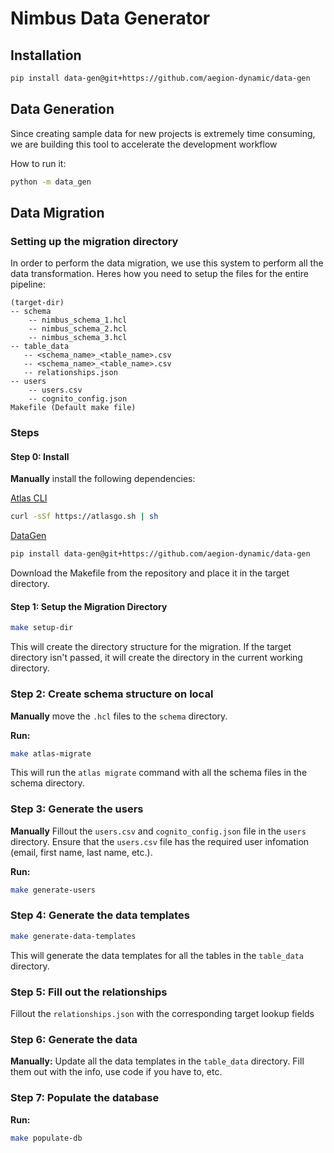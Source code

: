 # Nimbus Data Generator

## Installation

```sh
pip install data-gen@git+https://github.com/aegion-dynamic/data-gen
```

## Data Generation

Since creating sample data for new projects is extremely time consuming, we are building this tool to accelerate the development workflow

How to run it:

```sh
python -m data_gen
```


## Data Migration

### Setting up the migration directory

In order to perform the data migration, we use this system to perform all the data transformation. Heres how you need to setup the files for the entire pipeline:

```
(target-dir)
-- schema
    -- nimbus_schema_1.hcl
    -- nimbus_schema_2.hcl
    -- nimbus_schema_3.hcl
-- table_data
   -- <schema_name>_<table_name>.csv
   -- <schema_name>_<table_name>.csv
   -- relationships.json
-- users
    -- users.csv
    -- cognito_config.json
Makefile (Default make file)
```

### Steps

#### Step 0: Install

**Manually** install the following dependencies:

[Atlas CLI](https://atlasgo.github.io/cli/)

```sh
curl -sSf https://atlasgo.sh | sh
```


[DataGen](https://github.com/aegion-dynamic/data-gen)

```sh
pip install data-gen@git+https://github.com/aegion-dynamic/data-gen
```

Download the Makefile from the repository and place it in the target directory.

#### Step 1: Setup the Migration Directory

```sh
make setup-dir
```

This will create the directory structure for the migration. If the target directory isn't passed, it will create the directory in the current working directory.

### Step 2: Create schema structure on local

**Manually** move the `.hcl` files to the `schema` directory.

**Run:**

```sh
make atlas-migrate
```

This will run the `atlas migrate` command with all the schema files in the schema directory.


### Step 3: Generate the users

**Manually** Fillout the `users.csv` and `cognito_config.json` file in the `users` directory. Ensure that the `users.csv` file has the required user infomation (email, first name, last name, etc.).

**Run:**

```sh
make generate-users
```

### Step 4: Generate the data templates

```sh
make generate-data-templates
```

This will generate the data templates for all the tables in the `table_data` directory.

### Step 5: Fill out the relationships

Fillout the `relationships.json` with the corresponding target lookup fields

### Step 6: Generate the data

**Manually:** Update all the data templates in the `table_data` directory. Fill them out with the info, use code if you have to, etc.


### Step 7: Populate the database

**Run:**

```sh
make populate-db
```


